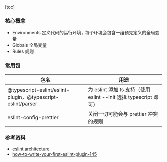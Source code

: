 [toc]

### 核心概念

- Environments 定义代码的运行环境，每个环境会包含一组预先定义的全局变量
- Globals 全局变量
- Rules 规则

### 常用包

| 包名                                                        | 用途                                                              |
| ----------------------------------------------------------- | ----------------------------------------------------------------- |
| @typescript-eslint/eslint-plugin，@typescript-eslint/parser | 为 eslint 添加 ts 支持（使用 eslint --init 选择 typescript 即可） |
| eslint-config-prettier                                      | 关闭一切可能会与 prettier 冲突的规则                              |

### 参考资料

- [eslint architecture](https://eslint.org/docs/developer-guide/architecture)
- [how-to-write-your-first-eslint-plugin-145](https://dev.to/spukas/how-to-write-your-first-eslint-plugin-145)
